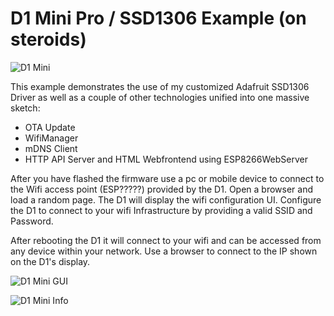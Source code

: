# D1 Mini Pro / SSD1306 Example (on steroids)


![D1 Mini](https://raw.githubusercontent.com/timopb/d1-qube/master/docs/d1-mini.jpg)

This example demonstrates the use of my customized Adafruit SSD1306 Driver as well as a couple of other technologies unified into one massive sketch:
- OTA Update
- WifiManager
- mDNS Client
- HTTP API Server and HTML Webfrontend using ESP8266WebServer

After you have flashed the firmware use a pc or mobile device to connect to the Wifi access point (ESP?????) provided by the D1. Open a browser and load a random page. The D1 will display the wifi configuration UI. Configure the D1 to connect to your wifi Infrastructure by providing a valid SSID and Password. 

After rebooting the D1 it will connect to your wifi and can be accessed from any device within your network. Use a browser to connect to the IP shown on the D1's display.

![D1 Mini GUI](https://raw.githubusercontent.com/timopb/d1-qube/master/docs/web1.png)

![D1 Mini Info](https://raw.githubusercontent.com/timopb/d1-qube/master/docs/web2.png)
